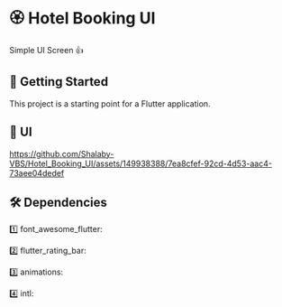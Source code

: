 # 🏵 Hotel Booking UI

Simple UI Screen 👍

## 🚀 Getting Started

This project is a starting point for a Flutter application.

## 📱 UI


https://github.com/Shalaby-VBS/Hotel_Booking_UI/assets/149938388/7ea8cfef-92cd-4d53-aac4-73aee04dedef



## 🛠 Dependencies

1️⃣ font_awesome_flutter:

2️⃣ flutter_rating_bar:

3️⃣ animations:

4️⃣ intl:
